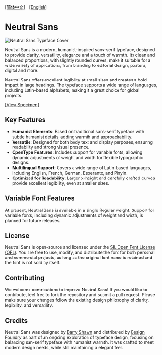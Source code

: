 [[简体中文]](README-CN.md)　[[English]](README.md) 

# Neutral Sans

![Neutral Sans Typeface Cover](image/cover.jpg)

Neutral Sans is a modern, humanist-inspired sans-serif typeface, designed to provide clarity, versatility, elegance and a touch of warmth. Its clean and balanced proportions, with slightly rounded curves, make it suitable for a wide variety of applications, from branding to editorial design, posters, digital and more. 

Neutral Sans offers excellent legibility at small sizes and creates a bold impact in large headings. The typeface supports a wide range of languages, including Latin-based alphabets, making it a great choice for global projects.

[[View Specimen]](specimen/Neutral-Sans-TypeSpecimen.pdf)

## Key Features

- **Humanist Elements**: Based on traditional sans-serif typeface with subtle humanist details, adding warmth and approachability.
- **Versatile**: Designed for both body text and display purposes, ensuring readability and strong visual presence.
- **OpenType Features**: Includes support for variable fonts, allowing dynamic adjustments of weight and width for flexible typographic designs.
- **Multilingual Support**: Covers a wide range of Latin-based languages, including English, French, German, Esperanto, and Pinyin.
- **Optimized for Readability**: Larger x-height and carefully crafted curves provide excellent legibility, even at smaller sizes.

## Variable Font Features

At present, Neutral Sans is available in a single Regular weight. Support for variable fonts, including dynamic adjustments of weight and width, is planned for future releases.

## License

Neutral Sans is open-source and licensed under the [SIL Open Font License (OFL)](https://scripts.sil.org/cms/scripts/page.php?site_id=nrsi&id=OFL). You are free to use, modify, and distribute the font for both personal and commercial projects, as long as the original font name is retained and the font is not sold by itself.

## Contributing

We welcome contributions to improve Neutral Sans! If you would like to contribute, feel free to fork the repository and submit a pull request. Please make sure your changes follow the existing design philosophy of clarity, legibility, and versatility.

## Credits

Neutral Sans was designed by [Barry Shawn](https://github.com/BarryShawnsz) and distributed by [Besign Foundry](https://github.com/BesignLab) as part of an ongoing exploration of typeface design, focusing on balancing san-serif typeface with humanist warmth. It was crafted to meet modern design needs, while still maintaining a elegant feel.
